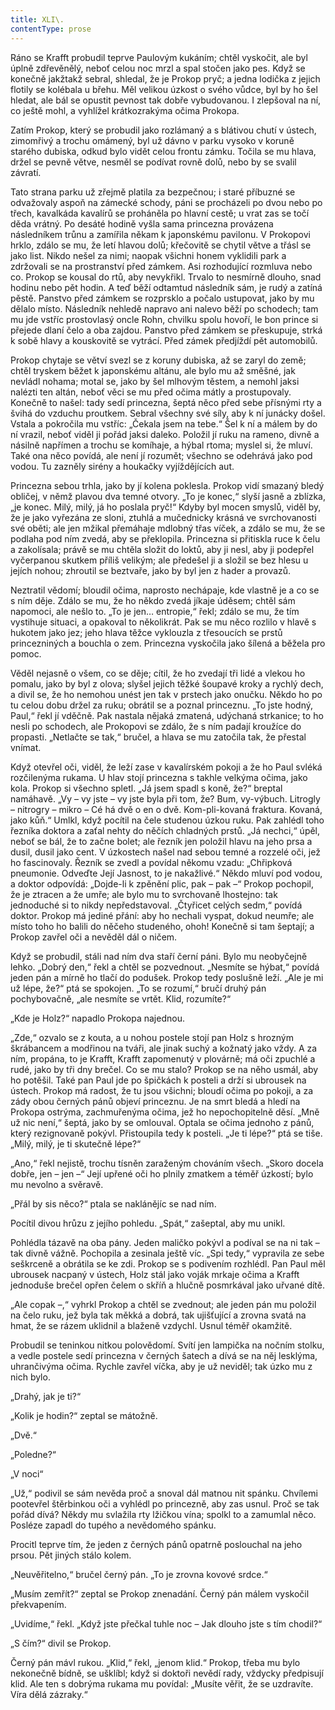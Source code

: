 ```yaml
---
title: XLI\.
contentType: prose
---
```


  

Ráno se Krafft probudil teprve Paulovým kukáním; chtěl vyskočit, ale byl úplně zdřevěnělý, neboť celou noc mrzl a spal stočen jako pes. Když se konečně jakžtakž sebral, shledal, že je Prokop pryč; a jedna lodička z jejich flotily se kolébala u břehu. Měl velikou úzkost o svého vůdce, byl by ho šel hledat, ale bál se opustit pevnost tak dobře vybudovanou. I zlepšoval na ní, co ještě mohl, a vyhlížel krátkozrakýma očima Prokopa.

Zatím Prokop, který se probudil jako rozlámaný a s blátivou chutí v ústech, zimomřivý a trochu omámený, byl už dávno v parku vysoko v koruně starého dubiska, odkud bylo vidět celou frontu zámku. Točila se mu hlava, držel se pevně větve, nesměl se podívat rovně dolů, nebo by se svalil závratí.

Tato strana parku už zřejmě platila za bezpečnou; i staré příbuzné se odvažovaly aspoň na zámecké schody, páni se procházeli po dvou nebo po třech, kavalkáda kavalírů se proháněla po hlavní cestě; u vrat zas se točí děda vrátný. Po desáté hodině vyšla sama princezna provázena následníkem trůnu a zamířila někam k japonskému pavilonu. V Prokopovi hrklo, zdálo se mu, že letí hlavou dolů; křečovitě se chytil větve a třásl se jako list. Nikdo nešel za nimi; naopak všichni honem vyklidili park a zdržovali se na prostranství před zámkem. Asi rozhodující rozmluva nebo co. Prokop se kousal do rtů, aby nevykřikl. Trvalo to nesmírně dlouho, snad hodinu nebo pět hodin. A teď běží odtamtud následník sám, je rudý a zatíná pěstě. Panstvo před zámkem se rozprsklo a počalo ustupovat, jako by mu dělalo místo. Následník nehledě napravo ani nalevo běží po schodech; tam mu jde vstříc prostovlasý oncle Rohn, chvilku spolu hovoří, le bon prince si přejede dlaní čelo a oba zajdou. Panstvo před zámkem se přeskupuje, strká k sobě hlavy a kouskovitě se vytrácí. Před zámek předjíždí pět automobilů.

Prokop chytaje se větví svezl se z koruny dubiska, až se zaryl do země; chtěl tryskem běžet k japonskému altánu, ale bylo mu až směšné, jak nevládl nohama; motal se, jako by šel mlhovým těstem, a nemohl jaksi nalézti ten altán, neboť věci se mu před očima mátly a prostupovaly. Konečně to našel: tady sedí princezna, šeptá něco před sebe přísnými rty a švihá do vzduchu proutkem. Sebral všechny své síly, aby k ní junácky došel. Vstala a pokročila mu vstříc: „Čekala jsem na tebe.“ Šel k ní a málem by do ní vrazil, neboť viděl ji pořád jaksi daleko. Položil jí ruku na rameno, divně a násilně napřímen a trochu se komíhaje, a hýbal rtoma; myslel si, že mluví. Také ona něco povídá, ale není jí rozumět; všechno se odehrává jako pod vodou. Tu zazněly sirény a houkačky vyjíždějících aut.

Princezna sebou trhla, jako by jí kolena poklesla. Prokop vidí smazaný bledý obličej, v němž plavou dva temné otvory. „To je konec,“ slyší jasně a zblízka, „je konec. Milý, milý, já ho poslala pryč!“ Kdyby byl mocen smyslů, viděl by, že je jako vyřezána ze sloni, ztuhlá a mučednicky krásná ve svrchovanosti své oběti; ale jen mžikal přemáhaje mdlobný třas víček, a zdálo se mu, že se podlaha pod ním zvedá, aby se překlopila. Princezna si přitiskla ruce k čelu a zakolísala; právě se mu chtěla složit do loktů, aby ji nesl, aby ji podepřel vyčerpanou skutkem příliš velikým; ale předešel ji a složil se bez hlesu u jejích nohou; zhroutil se beztvaře, jako by byl jen z hader a provazů.

Neztratil vědomí; bloudil očima, naprosto nechápaje, kde vlastně je a co se s ním děje. Zdálo se mu, že ho někdo zvedá jíkaje úděsem; chtěl sám napomoci, ale nešlo to. „To je jen… entropie,“ řekl; zdálo se mu, že tím vystihuje situaci, a opakoval to několikrát. Pak se mu něco rozlilo v hlavě s hukotem jako jez; jeho hlava těžce vyklouzla z třesoucích se prstů princezniných a bouchla o zem. Princezna vyskočila jako šílená a běžela pro pomoc.

Věděl nejasně o všem, co se děje; cítil, že ho zvedají tři lidé a vlekou ho pomalu, jako by byl z olova; slyšel jejich těžké šoupavé kroky a rychlý dech, a divil se, že ho nemohou unést jen tak v prstech jako onučku. Někdo ho po tu celou dobu držel za ruku; obrátil se a poznal princeznu. „To jste hodný, Paul,“ řekl jí vděčně. Pak nastala nějaká zmatená, udýchaná strkanice; to ho nesli po schodech, ale Prokopovi se zdálo, že s ním padají kroužíce do propasti. „Netlačte se tak,“ bručel, a hlava se mu zatočila tak, že přestal vnímat.

Když otevřel oči, viděl, že leží zase v kavalírském pokoji a že ho Paul svléká rozčilenýma rukama. U hlav stojí princezna s takhle velkýma očima, jako kola. Prokop si všechno spletl. „Já jsem spadl s koně, že?“ breptal namáhavě. „Vy – vy jste – vy jste byla při tom, že? Bum, vy-výbuch. Litrogly – nitrogry – mikro – Cé há dvě o en o dvě. Kom-pli-kovaná fraktura. Kovaná, jako kůň.“ Umlkl, když pocítil na čele studenou úzkou ruku. Pak zahlédl toho řezníka doktora a zaťal nehty do něčích chladných prstů. „Já nechci,“ úpěl, neboť se bál, že to začne bolet; ale řezník jen položil hlavu na jeho prsa a dusil, dusil jako cent. V úzkostech našel nad sebou temné a rozzelé oči, jež ho fascinovaly. Řezník se zvedl a povídal někomu vzadu: „Chřipková pneumonie. Odveďte Její Jasnost, to je nakažlivé.“ Někdo mluví pod vodou, a doktor odpovídá: „Dojde-li k zpěnění plic, pak – pak –“ Prokop pochopil, že je ztracen a že umře; ale bylo mu to svrchovaně lhostejno: tak jednoduché si to nikdy nepředstavoval. „Čtyřicet celých sedm,“ povídá doktor. Prokop má jediné přání: aby ho nechali vyspat, dokud neumře; ale místo toho ho balili do něčeho studeného, ohoh! Konečně si tam šeptají; a Prokop zavřel oči a nevěděl dál o ničem.

Když se probudil, stáli nad ním dva staří černí páni. Bylo mu neobyčejně lehko. „Dobrý den,“ řekl a chtěl se pozvednout. „Nesmíte se hýbat,“ povídá jeden pán a mírně ho tlačí do podušek. Prokop tedy poslušně leží. „Ale je mi už lépe, že?“ ptá se spokojen. „To se rozumí,“ bručí druhý pán pochybovačně, „ale nesmíte se vrtět. Klid, rozumíte?“

„Kde je Holz?“ napadlo Prokopa najednou.

„Zde,“ ozvalo se z kouta, a u nohou postele stojí pan Holz s hrozným škrábancem a modřinou na tváři, ale jinak suchý a kožnatý jako vždy. A za ním, propána, to je Krafft, Krafft zapomenutý v plovárně; má oči zpuchlé a rudé, jako by tři dny brečel. Co se mu stalo? Prokop se na něho usmál, aby ho potěšil. Také pan Paul jde po špičkách k posteli a drží si ubrousek na ústech. Prokop má radost, že tu jsou všichni; bloudí očima po pokoji, a za zády obou černých pánů objeví princeznu. Je na smrt bledá a hledí na Prokopa ostrýma, zachmuřenýma očima, jež ho nepochopitelně děsí. „Mně už nic není,“ šeptá, jako by se omlouval. Optala se očima jednoho z pánů, který rezignovaně pokývl. Přistoupila tedy k posteli. „Je ti lépe?“ ptá se tiše. „Milý, milý, je ti skutečně lépe?“

„Ano,“ řekl nejistě, trochu tísněn zaraženým chováním všech. „Skoro docela dobře, jen – jen –“ Její upřené oči ho plnily zmatkem a téměř úzkostí; bylo mu nevolno a svěravě.

„Přál by sis něco?“ ptala se naklánějíc se nad ním.

Pocítil divou hrůzu z jejího pohledu. „Spát,“ zašeptal, aby mu unikl.

Pohlédla tázavě na oba pány. Jeden maličko pokývl a podíval se na ni tak – tak divně vážně. Pochopila a zesinala ještě víc. „Spi tedy,“ vypravila ze sebe seškrceně a obrátila se ke zdi. Prokop se s podivením rozhlédl. Pan Paul měl ubrousek nacpaný v ústech, Holz stál jako voják mrkaje očima a Krafft jednoduše brečel opřen čelem o skříň a hlučně posmrkával jako uřvané dítě.

„Ale copak –,“ vyhrkl Prokop a chtěl se zvednout; ale jeden pán mu položil na čelo ruku, jež byla tak měkká a dobrá, tak ujišťující a zrovna svatá na hmat, že se rázem uklidnil a blaženě vzdychl. Usnul téměř okamžitě.

Probudil se teninkou nitkou polovědomí. Svítí jen lampička na nočním stolku, a vedle postele sedí princezna v černých šatech a dívá se na něj lesklýma, uhrančivýma očima. Rychle zavřel víčka, aby je už neviděl; tak úzko mu z nich bylo.

„Drahý, jak je ti?“

„Kolik je hodin?“ zeptal se mátožně.

„Dvě.“

„Poledne?“

„V noci“

„Už,“ podivil se sám nevěda proč a snoval dál matnou nit spánku. Chvílemi pootevřel štěrbinkou oči a vyhlédl po princezně, aby zas usnul. Proč se tak pořád dívá? Někdy mu svlažila rty lžičkou vína; spolkl to a zamumlal něco. Posléze zapadl do tupého a nevědomého spánku.

Procitl teprve tím, že jeden z černých pánů opatrně poslouchal na jeho prsou. Pět jiných stálo kolem.

„Neuvěřitelno,“ bručel černý pán. „To je zrovna kovové srdce.“

„Musím zemřít?“ zeptal se Prokop znenadání. Černý pán málem vyskočil překvapením.

„Uvidíme,“ řekl. „Když jste přečkal tuhle noc – Jak dlouho jste s tím chodil?“

„S čím?“ divil se Prokop.

Černý pán mávl rukou. „Klid,“ řekl, „jenom klid.“ Prokop, třeba mu bylo nekonečně bídně, se ušklíbl; když si doktoři nevědí rady, vždycky předpisují klid. Ale ten s dobrýma rukama mu povídal: „Musíte věřit, že se uzdravíte. Víra dělá zázraky.“
